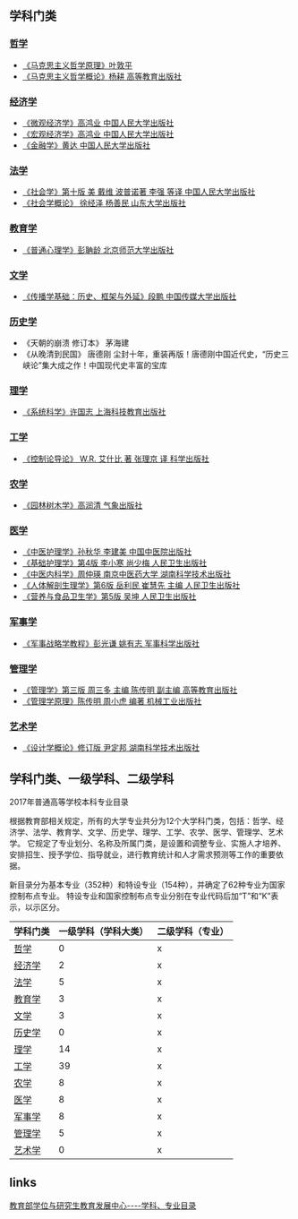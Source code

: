 
## 学科门类

### [哲学](/99-book/subject/01-哲学/README.md)  
* [《马克思主义哲学原理》叶敦平](/99-book/subject/01-哲学/马克思主义哲学原理.md)
* [《马克思主义哲学概论》杨耕 高等教育出版社](/99-book/subject/01-哲学/马克思主义哲学概论.md)

### [经济学](/99-book/subject/02-经济学/README.md)
* [《微观经济学》高鸿业 中国人民大学出版社](/99-book/subject/02-经济学/微观经济学.md)
* [《宏观经济学》高鸿业 中国人民大学出版社](/99-book/subject/02-经济学/宏观经济学.md)
* [《金融学》黄达 中国人民大学出版社](/99-book/subject/02-经济学/金融学.md)

### [法学](/99-book/subject/03-法学/README.md) 
* [《社会学》第十版 美 戴维 波普诺著 李强 等译 中国人民大学出版社](/99-book/subject/03-法学/社会学.md)
* [《社会学概论》 徐经泽 杨善民 山东大学出版社](/99-book/subject/03-法学/社会学概论.md)
 
### [教育学](/99-book/subject/04-教育学/README.md)
* [《普通心理学》彭聃龄 北京师范大学出版社](/99-book/subject/04-教育学/普通心理学.md)

### [文学](/99-book/subject/05-文学/README.md) 
* [《传播学基础：历史、框架与外延》段鹏 中国传媒大学出版社](/99-book/subject/05-文学/传播学基础.md)

### [历史学](/99-book/subject/06-历史学/README.md)
* 《天朝的崩溃 修订本》 茅海建                                           
* 《从晚清到民国》 唐德刚 尘封十年，重装再版！唐德刚中国近代史，“历史三峡论”集大成之作！中国现代史丰富的宝库   

### [理学](/99-book/subject/07-理学/README.md)  
* [《系统科学》许国志 上海科技教育出版社](/99-book/subject/07-理学/系统科学.md)

### [工学](/99-book/subject/08-工学/README.md)  
* [《控制论导论》 W.R. 艾什比 著 张理京 译 科学出版社](/99-book/subject/08-工学/控制论导论.md)

### [农学](/99-book/subject/09-农学/README.md)  
* [《园林树木学》高润清 气象出版社](/99-book/subject/09-农学/园林树木学.md)

### [医学](/99-book/subject/10-医学/README.md)  
* [《中医护理学》孙秋华 李建美 中国中医院出版社](/99-book/subject/10-医学/护理学/中医护理学.md)
* [《基础护理学》第4版 李小寒 尚少梅 人民卫生出版社](/99-book/subject/10-医学/护理学/基础护理学.md)
* [《中医内科学》周仲瑛 南京中医药大学 湖南科学技术出版社](/99-book/subject/10-医学/中医内科学.md)
* [《人体解剖生理学》第6版 岳利民 崔慧先 主编 人民卫生出版社](/99-book/subject/10-医学/人体解剖生理学.md)
* [《营养与食品卫生学》第5版 吴坤 人民卫生出版社](/99-book/subject/10-医学/营养与食品卫生学.md)

### [军事学](/99-book/subject/11-军事学/README.md)
* [《军事战略学教程》彭光谦 姚有志 军事科学出版社](/99-book/subject/11-军事学/军事战略学教程.md)

### [管理学](/99-book/subject/12-管理学/README.md)
* [《管理学》第三版 周三多 主编 陈传明 副主编 高等教育出版社](/99-book/subject/12-管理学/管理学.md)
* [《管理学原理》陈传明 周小虎 编著 机械工业出版社](/99-book/subject/12-管理学/管理学原理.md)

### [艺术学](/99-book/subject/13-艺术学/README.md)
* [《设计学概论》修订版 尹定邦 湖南科学技术出版社](/99-book/subject/13-艺术学/设计学概论.md)


## 学科门类、一级学科、二级学科
2017年普通高等学校本科专业目录

根据教育部相关规定，所有的大学专业共分为12个大学科门类，包括：哲学、经济学、法学、教育学、文学、历史学、理学、工学、农学、医学、管理学、艺术学。
它规定了专业划分、名称及所属门类，是设置和调整专业、实施人才培养、安排招生、授予学位、指导就业，进行教育统计和人才需求预测等工作的重要依据。

新目录分为基本专业（352种）和特设专业（154种），并确定了62种专业为国家控制布点专业。
特设专业和国家控制布点专业分别在专业代码后加“T”和“K”表示，以示区分。

| 学科门类                                       | 一级学科（学科大类） | 二级学科（专业） |
| :--------------------------------------------- | :------------------- | :--------------- |
| [哲学](/99-book/subject/01-哲学/README.md)     | 0                    | x                |
| [经济学](/99-book/subject/02-经济学/README.md) | 2                    | x                |
| [法学](/99-book/subject/03-法学/README.md)     | 5                    | x                |
| [教育学](/99-book/subject/04-教育学/README.md) | 3                    | x                |
| [文学](/99-book/subject/05-文学/README.md)     | 3                    | x                |
| [历史学](/99-book/subject/06-历史学/README.md) | 0                    | x                |
| [理学](/99-book/subject/07-理学/README.md)     | 14                   | x                |
| [工学](/99-book/subject/08-工学/README.md)     | 39                   | x                |
| [农学](/99-book/subject/09-农学/README.md)     | 8                    | x                |
| [医学](/99-book/subject/10-医学/README.md)     | 8                    | x                |
| [军事学](/99-book/subject/11-军事学/README.md) | 8                    | x                |
| [管理学](/99-book/subject/12-管理学/README.md) | 5                    | x                |
| [艺术学](/99-book/subject/13-艺术学/README.md) | 0                    | x                |

## links
[教育部学位与研究生教育发展中心----学科、专业目录](http://www.cdgdc.edu.cn/xwyyjsjyxx/sy/glmd/264462.shtml)